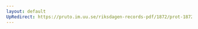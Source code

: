 ```yaml
---
layout: default
UpRedirect: https://pruto.im.uu.se/riksdagen-records-pdf/1872/prot-1872--fk--117/prot-1872--fk--117_001.pdf
---
```

